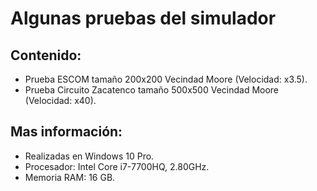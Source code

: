 # Algunas pruebas del simulador
## Contenido:
* Prueba ESCOM tamaño 200x200 Vecindad Moore (Velocidad: x3.5).
* Prueba Circuito Zacatenco tamaño 500x500 Vecindad Moore (Velocidad: x40).

## Mas información:
* Realizadas en Windows 10 Pro.
* Procesador: Intel Core i7-7700HQ, 2.80GHz.
* Memoria RAM: 16 GB.
